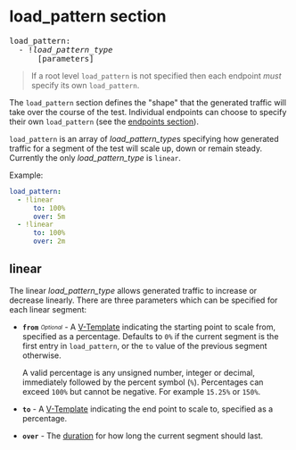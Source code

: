 # load_pattern section

<pre>
load_pattern:
  - !<i>load_pattern_type</i>
      [parameters]
</pre>

> If a root level `load_pattern` is not specified then each endpoint *must* specify its own `load_pattern`.

The `load_pattern` section defines the "shape" that the generated traffic will take over the course of the test.
Individual endpoints can choose to specify their own `load_pattern` (see the [endpoints section](./endpoints-section.md)).

`load_pattern` is an array of *load_pattern_type*s specifying how generated traffic for a segment of the test will scale up,
down or remain steady. Currently the only *load_pattern_type* is `linear`.

Example:
```yaml
load_pattern:
  - !linear
      to: 100%
      over: 5m
  - !linear
      to: 100%
      over: 2m
```

## linear
The linear *load_pattern_type* allows generated traffic to increase or decrease linearly. There are three parameters which
can be specified for each linear segment:

- **`from`** <sub><sup>*Optional*</sup></sub> - A [V-Template](./common-types/templates.md#template-types) indicating the
  starting point to scale from, specified as a percentage. Defaults to `0%` if the current segment is the first entry in
  `load_pattern`, or the `to` value of the previous segment otherwise.

  A valid percentage is any unsigned number, integer or decimal, immediately followed by the percent symbol (`%`). Percentages
  can exceed `100%` but cannot be negative. For example `15.25%` or `150%`. 
- **`to`** - A [V-Template](./common-types/templates.md#template-types) indicating the end point to scale to, specified as a
  percentage.
- **`over`** - The [duration](./common-types.md#duration) for how long the current segment should last.
